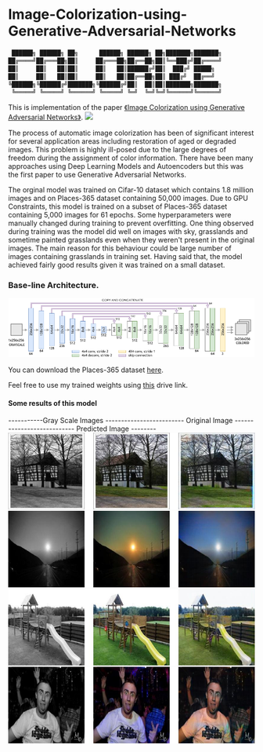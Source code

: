 # Image-Colorization-using-Generative-Adversarial-Networks
```
 ██████╗ ██████╗ ██╗      ██████╗ ██████╗ ██╗███████╗███████╗
██╔════╝██╔═══██╗██║     ██╔═══██╗██╔══██╗██║╚══███╔╝██╔════╝
██║     ██║   ██║██║     ██║   ██║██████╔╝██║  ███╔╝ █████╗  
██║     ██║   ██║██║     ██║   ██║██╔══██╗██║ ███╔╝  ██╔══╝  
╚██████╗╚██████╔╝███████╗╚██████╔╝██║  ██║██║███████╗███████╗
 ╚═════╝ ╚═════╝ ╚══════╝ ╚═════╝ ╚═╝  ╚═╝╚═╝╚══════╝╚══════╝
```
This is implementation of the paper [《Image Colorization using Generative Adversarial Networks》](https://arxiv.org/pdf/1803.05400). [![](https://img.shields.io/badge/SayThanks.io-%E2%98%BC-1EAEDB.svg)](https://saythanks.io/to/abhijeetnarang.nr%40gmail.com)

The process of automatic image colorization has been of significant interest for several application areas including restoration of aged or degraded images. This problem is highly ill-posed due to the large degrees of freedom during the assignment of color information. There have been many approaches using Deep Learning Models and Autoencoders but this was the first paper to use Generative Adversarial Networks.

The orginal model was trained on Cifar-10 dataset which contains 1.8 million images and on Places-365 dataset containing 50,000 images. Due to GPU Constraints, this model is trained on a subset of Places-365 dataset containing 5,000 images for 61 epochs. Some hyperparameters were manually changed during training to prevent overfitting. One thing observed during training was the model did well on images with sky, grasslands and sometime painted grasslands even when they weren't present in the original images. The main reason for this behaviour could be large number of images containing grasslands in training set. Having said that, the model achieved fairly good results given it was trained on a small dataset.

### Base-line Architecture.
![Example 0](readme_imgs/network.png)

You can download the Places-365 dataset [here](http://places2.csail.mit.edu/download.html).

Feel free to use my trained weights using [this](https://drive.google.com/file/d/13qcY4A3bv0yfdmkVvML9BRhaQNnj55g_/view?usp=sharing) drive link.

#### Some results of this model
-----------Gray Scale Images ------------------------- Original Image --------------------------- Predicted Image --------
![Example 1](results/train_3.jpg)
![Example 2](results/test_5.jpg)
![Example 3](results/train_1.jpg)
![Example 4](results/test_1.jpg)
